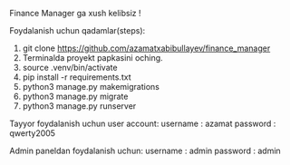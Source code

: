 Finance Manager ga xush kelibsiz !


Foydalanish uchun qadamlar(steps):
1. git clone https://github.com/azamatxabibullayev/finance_manager
2. Terminalda proyekt papkasini oching.
3. source .venv/bin/activate
4. pip install -r requirements.txt
5. python3 manage.py makemigrations
6. python3 manage.py migrate
7. python3 manage.py runserver


Tayyor foydalanish uchun user account:
username : azamat
password : qwerty2005


Admin paneldan foydalanish uchun:
username : admin
password : admin
